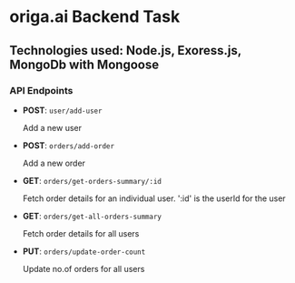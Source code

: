 # origa.ai Backend Task
## Technologies used: Node.js, Exoress.js, MongoDb with Mongoose

### API Endpoints
- **POST**: `user/add-user`
  
  Add a new user

- **POST**: `orders/add-order`
  
  Add a new order

- **GET**: `orders/get-orders-summary/:id`
  
  Fetch order details for an individual user. ':id' is the userId for the user

- **GET**: `orders/get-all-orders-summary`
  
  Fetch order details for all users

- **PUT**: `orders/update-order-count`
  
  Update no.of orders for all users

